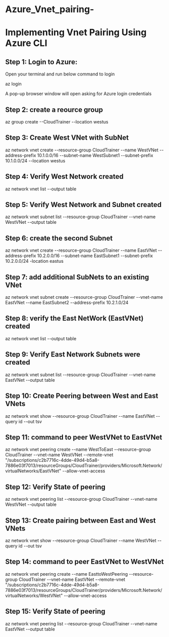 # Azure_Vnet_pairing-
# Implementing Vnet Pairing Using Azure CLI
## Step 1: Login to Azure: 
Open your terminal and run below command to login

az login

A pop-up browser window will open asking for Azure login credentials

## Step 2: create a reource group 
az group create --CloudTrainer --location westus

## Step 3: Create West VNet with SubNet

az network vnet create --resource-group CloudTrainer --name WestVNet --address-prefix 10.1.0.0/16 --subnet-name WestSubnet1 --subnet-prefix 10.1.0.0/24 --location westus

## Step 4: Verify West Network created 

az network vnet list --output table

## Step 5: Verify West Network and Subnet created

az network vnet subnet list --resource-group CloudTrainer --vnet-name WestVNet --output table

## Step 6: create the second Subnet

az network vnet create --resource-group CloudTrainer --name EastVNet --address-prefix 10.2.0.0/16 --subnet-name EastSubnet1 --subnet-prefix 10.2.0.0/24 -location eastus

## Step 7: add additional SubNets to an existing VNet

az network vnet subnet create --resource-group CloudTrainer --vnet-name EastVNet --name EastSubnet2 --address-prefix 10.2.1.0/24

## Step 8: verify the East NetWork (EastVNet) created

az network vnet list --output table

## Step 9: Verify East Network Subnets were created

az network vnet subnet list --resource-group CloudTrainer --vnet-name EastVNet --output table

## Step 10: Create Peering between West and East VNets

az network vnet show --resource-group CloudTrainer --name EastVNet --query id --out tsv

## Step 11: command to peer WestVNet to EastVNet

az network vnet peering create --name WestToEast --resource-group CloudTrainer --vnet-name WestVNet --remote-vnet "/subscriptions/c2b7716c-4dde-49d4-b5a8-7886e03f7013/resourceGroups/CloudTrainer/providers/Microsoft.Network/virtualNetworks/EastVNet" --allow-vnet-access

## Step 12: Verify State of peering

az network vnet peering list --resource-group CloudTrainer --vnet-name WestVNet --output table

## Step 13: Create pairing between East and West VNets

az network vnet show --resource-group CloudTrainer --name WestVNet --query id --out tsv

## Step 14: command to peer EastVNet to WestVNet

az network vnet peering create --name EasttoWestPeering --resource-group CloudTrainer --vnet-name EastVNet --remote-vnet "/subscriptions/c2b7716c-4dde-49d4-b5a8-7886e03f7013/resourceGroups/CloudTrainer/providers/Microsoft.Network/virtualNetworks/WestVNet" --allow-vnet-access

## Step 15: Verify State of peering

az network vnet peering list --resource-group CloudTrainer --vnet-name EastVNet --output table

